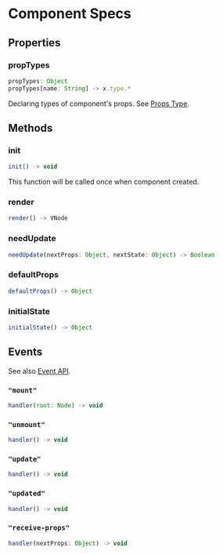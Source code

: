 # Component Specs

## Properties

### propTypes

``` javascript
propTypes: Object
propTypes[name: String] -> x.type.*
```

Declaring types of component's props. See [Props Type](./props-type.md).

## Methods

### init

``` javascript
init() -> void
```

This function will be called once when component created.

### render

``` javascript
render() -> VNode
```

### needUpdate

``` javascript
needUpdate(nextProps: Object, nextState: Object) -> Boolean
```

### defaultProps

``` javascript
defaultProps() -> Object
```

### initialState

``` javascript
initialState() -> Object
```

## Events

See also [Event API](./event-api.js).

### `"mount"`

``` javascript
handler(root: Node) -> void
```

### `"unmount"`

``` javascript
handler() -> void
```

### `"update"`

``` javascript
handler() -> void
```

### `"updated"`

``` javascript
handler() -> void
```

### `"receive-props"`

``` javascript
handler(nextProps: Object) -> void
```

